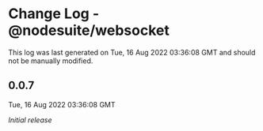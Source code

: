 # Change Log - @nodesuite/websocket

This log was last generated on Tue, 16 Aug 2022 03:36:08 GMT and should not be manually modified.

## 0.0.7
Tue, 16 Aug 2022 03:36:08 GMT

_Initial release_

